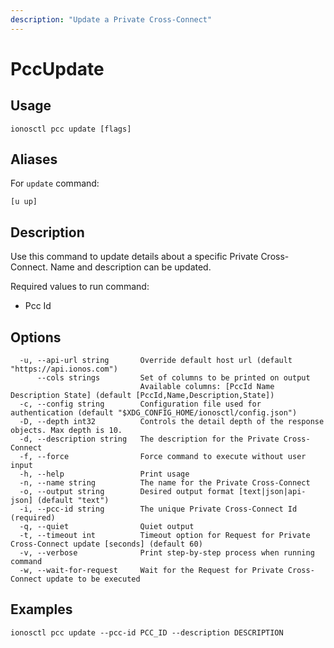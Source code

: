 ```yaml
---
description: "Update a Private Cross-Connect"
---
```


# PccUpdate

## Usage

```text
ionosctl pcc update [flags]
```

## Aliases

For `update` command:

```text
[u up]
```

## Description

Use this command to update details about a specific Private Cross-Connect. Name and description can be updated.

Required values to run command:

* Pcc Id

## Options

```text
  -u, --api-url string       Override default host url (default "https://api.ionos.com")
      --cols strings         Set of columns to be printed on output 
                             Available columns: [PccId Name Description State] (default [PccId,Name,Description,State])
  -c, --config string        Configuration file used for authentication (default "$XDG_CONFIG_HOME/ionosctl/config.json")
  -D, --depth int32          Controls the detail depth of the response objects. Max depth is 10.
  -d, --description string   The description for the Private Cross-Connect
  -f, --force                Force command to execute without user input
  -h, --help                 Print usage
  -n, --name string          The name for the Private Cross-Connect
  -o, --output string        Desired output format [text|json|api-json] (default "text")
  -i, --pcc-id string        The unique Private Cross-Connect Id (required)
  -q, --quiet                Quiet output
  -t, --timeout int          Timeout option for Request for Private Cross-Connect update [seconds] (default 60)
  -v, --verbose              Print step-by-step process when running command
  -w, --wait-for-request     Wait for the Request for Private Cross-Connect update to be executed
```

## Examples

```text
ionosctl pcc update --pcc-id PCC_ID --description DESCRIPTION
```

